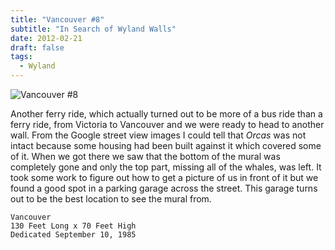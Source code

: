 ```yaml
---
title: "Vancouver #8"
subtitle: "In Search of Wyland Walls"
date: 2012-02-21
draft: false
tags:
  - Wyland
---
```


![Vancouver #8](../images/08_vancouver.jpg)

Another ferry ride, which actually turned out to be more of a bus ride than a ferry ride, from Victoria to Vancouver and we were ready to head to another wall. From the Google street view images I could tell that _Orcas_ was not intact because some housing had been built against it which covered some of it. When we got there we saw that the bottom of the mural was completely gone and only the top part, missing all of the whales, was left. It took some work to figure out how to get a picture of us in front of it but we found a good spot in a parking garage across the street. This garage turns out to be the best location to see the mural from.

```
Vancouver
130 Feet Long x 70 Feet High
Dedicated September 10, 1985
```